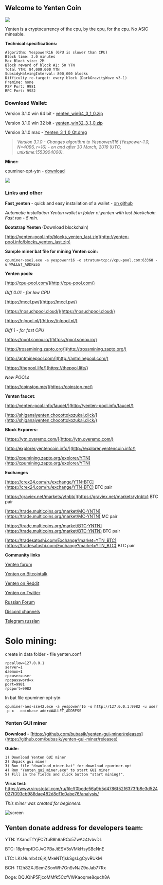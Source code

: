 ## Welcome to Yenten Coin

![]({{site.baseurl}}/logo_top.png)

Yenten is a cryptocurrency of the cpu, by the cpu, for the cpu.
No ASIC mineable.


**Technical specifications:**
```
Algorithm: YespowerR16 (GPU is slower than CPU)
Block time: 2.0 minutes 
Max Block size: 2M 
Block reward of block #1: 50 YTN 
Total YTN: 84,000,000 YTN 
SubsidyHalvingInterval: 800,000 blocks 
Difficulty re-target: every block (DarkGravityWave v3-1) 
Premine: none 
P2P Port: 9981 
RPC Port: 9982
```

### Download Wallet:
Version 3.1.0 win 64 bit - [yenten_win64_3_1_0.zip](https://github.com/yentencoin/yenten/releases/download/3.1.0/yenten_win64_3_1_0.zip)

Version 3.1.0 win 32 bit - [yenten_win32_3_1_0.zip](https://github.com/yentencoin/yenten/releases/download/3.1.0/yenten_win32_3_1_0.zip)

Version 3.1.0 mac - [Yenten_3_1_0_Qt.dmg](https://github.com/yentencoin/yenten/releases/download/3.1.0/Yenten_3_1_0_Qt.dmg)

> _Version 3.1.0 - Changes algorithm to YespowerR16 (Yespower-1.0, N=4096, r=16) - on and after 30 March, 2019 (UTC; unixtime:1553904000)._

**Miner:**

cpuminer-opt-ytn - [download](https://github.com/bubasik/cpuminer-opt-yespower/releases)

![]({{site.baseurl}}/yenten_countach.png)

### Links and other

**Fast_yenten** - quick and easy installation of a wallet - [on github](https://github.com/bubasik/fast_yenten/releases)

_Automatic installation Yenten wallet in folder c:\yenten with last blockchain. Fast run - 5 min._

**Bootstrap Yenten** (Download blockchain)

[http://yenten-pool.info/blocks_yenten_last.zip](http://yenten-pool.info/blocks_yenten_last.zip)

**Sample miner bat file for mining Yenten coin:**

```cpuminer-sse2.exe -a yespowerr16 -o stratum+tcp://cpu-pool.com:63368 -u WALLET_ADDRESS```

**Yenten pools:**

[http://cpu-pool.com/](http://cpu-pool.com/)

*Diff 0.01 - for low CPU*

[https://mccl.pw/](https://mccl.pw/)

[https://nosuchpool.cloud/](https://nosuchpool.cloud/)

[https://nlpool.nl/](https://nlpool.nl/)

*Diff 1 - for fast CPU*

[https://pool.sonox.io/](https://pool.sonox.io/)

[http://trossmining.zapto.org/](http://trossmining.zapto.org/)

[http://antminepool.com/](http://antminepool.com/)

[https://thepool.life/](https://thepool.life/)

*New POOLs*

[https://coinstop.me/](https://coinstop.me/)

**Yenten faucet:**

[http://yenten-pool.info/faucet/](http://yenten-pool.info/faucet/)

[http://shiganaiyenten.chocottokozukai.click/](http://shiganaiyenten.chocottokozukai.click/)

**Block Exporers:**

[https://ytn.overemo.com/](https://ytn.overemo.com/)

[http://explorer.yentencoin.info/](http://explorer.yentencoin.info/)

[http://cpumining.zapto.org/explorer/YTN](http://cpumining.zapto.org/explorer/YTN)

**Exchanges**

[https://crex24.com/ru/exchange/YTN-BTC](https://crex24.com/ru/exchange/YTN-BTC) BTC pair

[https://graviex.net/markets/ytnbtc](https://graviex.net/markets/ytnbtc) BTC pair

[https://trade.multicoins.org/market/MC-YNTN](https://trade.multicoins.org/market/MC-YNTN) MC pair

[https://trade.multicoins.org/market/BTC-YNTN](https://trade.multicoins.org/market/BTC-YNTN) BTC pair

[https://tradesatoshi.com/Exchange?market=YTN_BTC](https://tradesatoshi.com/Exchange?market=YTN_BTC) BTC pair

**Community links**

[Yenten forum](http://forum.yentencoin.info/)

[Yenten on Bitcointalk](https://bitcointalk.org/index.php?topic=5098631)

[Yenten on Reddit](https://www.reddit.com/r/Yenten/)

[Yenten on Twitter](https://twitter.com/yentencoin/)

[Russian Forum](https://forum.bits.media/index.php?/topic/61231-ytn-cpu-mining-yenten-v131-yescryptr16/&)

[Discord channels](https://discord.gg/RTbPxu3)

[Telegram russian](https://t.co/4rFhSIYt2P)

# Solo mining:
create in data folder - file yenten.conf
```
rpcallow=127.0.0.1
server=1
daemon=1
rpcuser=user
rpcpassword=x
port=9981
rpcport=9982
```

In bat file cpuminer-opt-ytn
```
cpuminer-aes-sse42.exe -a yespowerr16 -o http://127.0.0.1:9982 -u user -p x --coinbase-addr=WALLET_ADDRESS
```

### Yenten GUI miner

**Download** - [https://github.com/bubasik/yenten-gui-miner/releases](https://github.com/bubasik/yenten-gui-miner/releases)

**Guide:**
```
1) Download Yenten GUI miner
2) Unpack gui miner
3) Run file "download_miner.bat" for download cpuminer-opt
4) Run "Yenten_gui_miner.exe" to start GUI miner
5) Fill in the fields and click button "start mining!".
```

**Virus test:** https://www.virustotal.com/ru/file/f0bede56a9b5d4786f52f6373fb8e3d524037f093cb988dae482d8df1c0abe76/analysis/

*This miner was created for beginners.*

![screen](https://raw.githubusercontent.com/bubasik/yenten-gui-miner/master/gui_miner_screen.png)


## Yenten donate address for developers team:

YTN: YXandTfYjFC7fuR8h9aRCo5ZwAz4tvbvDL

BTC: 18pfmpfDCJvGPBaJtESV5sVMkHsySBcNnE

LTC: LKsNumb4z6jKjMkeNTfjskSgsLgCyvRUkM

BCH: 112h82XJSemZSonWh7GnSvNJZ9oJab77Rx

Doge: DQJQhP5FjcoMMfk5CcfVWKaoqme8quch8A
